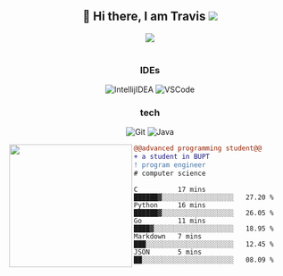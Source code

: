 <h2 align="center"> 👋 Hi there, I am Travis <img src="https://komarev.com/ghpvc/?username=TravisRoad&color=red" /> </h2>

<div align="center">
  <img src="https://github-readme-stats.vercel.app/api?username=TravisRoad&show_icons=true&theme=radical" />
</div>

<br>

<!-- <p><img align="center" src="https://github-readme-stats.vercel.app/api/wakatime?username=TravisRoad&layout=compact&theme=radical" /></p> -->

<div align="center">
<h3> IDEs </h3>

  <img alt="IntellijIDEA" src="https://img.shields.io/badge/-Intellij%20IDEA-000?&logo=Intellij%20IDEA&logoColor=FC444F" />
  <img alt="VSCode" src="https://img.shields.io/badge/-VSCode-000?&logo=Visual%20Studio%20Code&logoColor=007ACC" />

<h3> tech </h3>
  
  ![Git](https://img.shields.io/badge/-Git-000?&logo=git&logoColor=F05032)
  ![Java](https://img.shields.io/badge/-Java-000?&logo=Java&logoColor=C21325)
  
</div>


<img align="left" height="220" src="https://media.giphy.com/media/ao9DUiTKH60XS/giphy.gif"/>

```diff
@@advanced programming student@@
+ a student in BUPT 
! program engineer
# computer science
```

<!--START_SECTION:waka-->
```text
C          17 mins         ██████▓░░░░░░░░░░░░░░░░░░   27.20 % 
Python     16 mins         ██████▓░░░░░░░░░░░░░░░░░░   26.05 % 
Go         11 mins         ████▓░░░░░░░░░░░░░░░░░░░░   18.95 % 
Markdown   7 mins          ███░░░░░░░░░░░░░░░░░░░░░░   12.45 % 
JSON       5 mins          ██░░░░░░░░░░░░░░░░░░░░░░░   08.09 % 
```
<!--END_SECTION:waka-->

